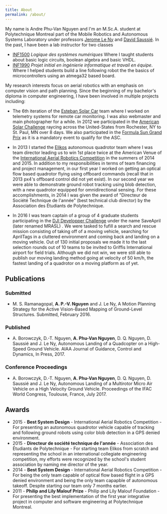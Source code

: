 ```yaml
---
title: About
permalink: /about/
---
```


My name is Andre Phu-Van Nguyen and I'm an M.Sc.A. student at Polytechnique 
Montreal part of the Mobile Robotics and Autonomous Systems Laboratory under
professors [Jerome Le Ny](http://www.professeurs.polymtl.ca/jerome.le-ny/) 
and [David Saussié](http://www.polymtl.ca/recherche/rc/en/professeurs/details.php?NoProf=513).
In the past, I have been a lab instructor for two classes

* [INF1500](http://www.polymtl.ca/etudes/cours/details.php?sigle=INF1500)
*Logique des systèmes numériques* Where I taught students about basic logic circuits, boolean algebra and basic VHDL. 
* [INF1990](http://www.groupes.polymtl.ca/inf1995/)
*Projet initial en ingénierie informatique et travail en équipe*. Where I helped students build a line following robot the the basics of microcontrollers using an atmega32 based board.

My research interests focus on aerial robotics with an emphasis on computer 
vision and path planning. Since the beginning of my bachelor's diploma in
computer engineering, I have been involved in multiple projects including:

* The 6th iteration of the [Esteban Solar Car](http://esteban.polymtl.ca) team 
where I worked on telemetry systems for remote car monitoring. I was also webmaster
and main photographer for a while. In 2012 we participated in the 
[American Solar Challenge](http://americansolarchallenge.org/the-competition/ascfsgp-2012/) raycing across
the United-States from Rochester, NY to St. Paul, MN over 8 days. We also participated
in the [Formula Sun Grand Prix](http://americansolarchallenge.org/the-competition/ascfsgp-2012/)
as it is a mandatory event to qualify for the ASC.

* In 2013 I started the [Elikos](http://elikos.polymtl.ca) autonomous quadrotor
team where I was team director leading us to win 1st place twice at the American
Venue of the [International Aerial Robotics Competition](http://aerialroboticscompetition.org/)
in the summers of 2014 and 2015.
In addition to my responsibilities in terms of team financing and project 
management, in our first year I worked on getting an optical flow based quadrotor
flying using offboard commands (recall that in 2013 px4's offboard control did 
not yet exist). In our second year we were able to demonstrate ground robot 
tracking using blob detection, with a new quadrotor equipped for omnidirectional
sensing. For these accomplishments, in 2014 I was given the award of "Directeur de 
Société Technique de l'année" (best technical club director) by the Association
des Étudiants de Polytechnique.

* In 2016 I was team captain of a group of 4 graduate students participating in
the [DJI Developper Challenge](https://developer.dji.com/news/2016-dji-developer-challenge-10-teams-enter-final-round/) 
under the name SaveApril (later renamed MRASL) . 
We were tasked to fufill a search and rescue
mission consisting of taking off of a moving vehicle, searching for AprilTags
in a cluttered environment and coming back and landing on a moving vehicle. Out
of 130 initial proposals we made it to the last selection rounds out of 10 teams
to be invited to Griffis International airport for field trials. Although we did
not win, we were still able to publish our moving landing method going at velocity
of 50 km/h, the fastest landing of a quadrotor on a moving platform as of yet. 


## Publications

### Submitted

* M. S. Ramanagopal, **A. P.-V. Nguyen** and J. Le Ny, A Motion Planning Strategy for the Active Vision-Based Mapping of Ground-Level Structures. Submitted, February 2016. 


### Published

* A. Borowczyk, D.-T. Nguyen, **A. Phu-Van Nguyen**, D. Q. Nguyen, D. Saussié and J. Le Ny, Autonomous Landing of a Quadcopter on a High-Speed Ground Vehicle. AIAA Journal of Guidance, Control and Dynamics, In Press, 2017. 

### Conference Proceedings

* A. Borowczyk, D.-T. Nguyen, **A. Phu-Van Nguyen**, D. Q. Nguyen, D. Saussié and J. Le Ny, Autonomous Landing of a Multirotor Micro Air Vehicle on a High Velocity Ground Vehicle. Proceedings of the IFAC World Congress, Toulouse, France, July 2017.

## Awards

* 2015 - **Best System Design** - International Aerial Robotics Competition - For presenting an autonomous quadrotor vehicle capable of tracking and following ground robots using color blob detection in a GPS denied environment.
* 2015 - **Directeur de société technique de l'année** - Association des Étudiants de Polytechnique - For starting team Elikos from scratch and representing the school in an international collegiate engineering competition, my efforts were recognized by the school's student association by naming me director of the year.
* 2014 - **Best System Design** - International Aerial Robotics Competition - For being the only team capable of optical flow based flight in a GPS denied environment and being the only team capapble of autonomous takeoff. Despite starting our team only 7 months earlier.
* 2011 - **Philip and Lily Malouf Prize** - Philip and Lily Malouf Foundation - For presenting the best implementation of the first year integrative project in computer and software engineering at Polytechnique Montreal.
